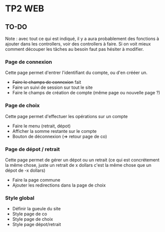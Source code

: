 # TP2  WEB

## TO-DO
Note : avec tout ce qui est indiqué, il y a aura probablement des fonctions à ajouter dans les controllers, voir des controllers à faire.
Si on voit mieux comment découper les tâches au besoin faut pas hésiter à modifier.

### Page de connexion
Cette page permet d'entrer l'identifiant du compte, ou d'en crééer un.

* ~~Faire le champs de connexion~~ fait
* Faire un suivi de session sur tout le site
* Faire le champs de création de compte (même page ou nouvelle page ?)

### Page de choix
Cette page permet d'effectuer les opérations sur un compte

* Faire le menu (retrait, dépot)
* Afficher la somme restante sur le compte
* Bouton de déconnexion (=> retour page de co)

### Page de dépot / retrait
Cette page permet de gérer un dépot ou un retrait (ce qui est concrétement la même chose, juste un retrait de x dollars c'est la même chose que un dépot de -x dollars)

* Faire la page commune
* Ajouter les redirections dans la page de choix

### Style global

* Définir la gueule du site
* Style page de co
* Style page de choix
* Style page dépot/retrait
